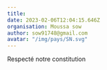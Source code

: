 ```yaml
---
title: 
date: 2023-02-06T12:04:15.646Z
organisation: Moussa sow
author: sow91748@gmail.com
avatar: "/img/pays/SN.svg"
---
```


Respecté notre constitution 